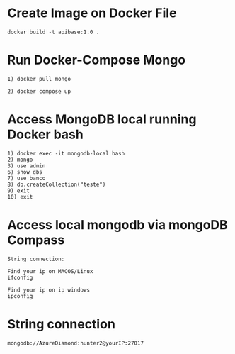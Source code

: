 # Create Image on Docker File

`````` 
docker build -t apibase:1.0 .
``````

# Run Docker-Compose Mongo

`````````````````````
1) docker pull mongo
`````````````````````
````````````````````````````````````````````````````````````````
2) docker compose up
````````````````````````````````````````````````````````````````

# Access MongoDB local running Docker bash
````````````````````````````````````````````````````````````````
1) docker exec -it mongodb-local bash
2) mongo
3) use admin
6) show dbs
7) use banco
8) db.createCollection("teste")
9) exit
10) exit
````````````````````````````````````````````````````````````````

# Access local mongodb via mongoDB Compass

````````````````````````````````````````````````````````````````
String connection:

Find your ip on MACOS/Linux
ifconfig

Find your ip on ip windows
ipconfig
````````````````````````````````````````````````````````````````

# String connection
````
mongodb://AzureDiamond:hunter2@yourIP:27017
````